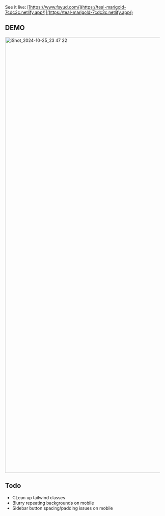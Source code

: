 See it live: [[https://www.fsyud.com/](https://teal-marigold-7cdc3c.netlify.app/)](https://teal-marigold-7cdc3c.netlify.app/)


## DEMO

<img width="1413" alt="iShot_2024-10-25_23 47 22" src="https://github.com/user-attachments/assets/ea517094-c01c-4993-a066-838dfd3977dd">



## Todo

- CLean up tailwind classes
- Blurry repeating backgrounds on mobile
- Sidebar button spacing/padding issues on mobile
